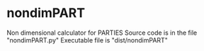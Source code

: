 # nondimPART
Non dimensional calculator for PARTIES
Source code is in the file "nondimPART.py"
Executable file is "dist/nondimPART"
